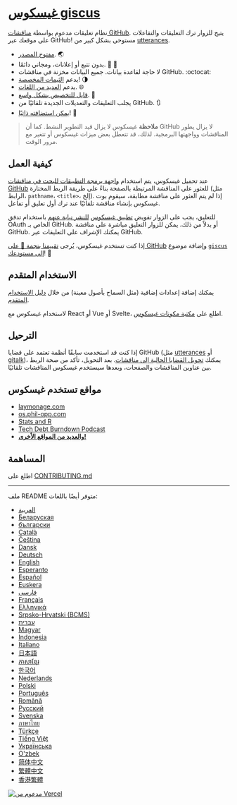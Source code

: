 # [غيسكوس giscus][giscus]

نظام تعليقات مدعوم بواسطة [مناقشات GitHub][discussions]. يتيح للزوار ترك التعليقات والتفاعلات على موقعك عبر GitHub! مستوحى بشكل كبير من [utterances][utterances].

- [مفتوح المصدر][repo]. 🌏
- بدون تتبع أو إعلانات، ومجاني دائمًا. 📡 🚫
- لا حاجة لقاعدة بيانات. جميع البيانات مخزنة في مناقشات GitHub. :octocat:
- يدعم [الثيمات المخصصة][creating-custom-themes]! 🌗
- يدعم [العديد من اللغات][multiple-languages]. 🌐
- [قابل للتخصيص بشكل واسع][advanced-usage]. 🔧
- يجلب التعليقات والتعديلات الجديدة تلقائيًا من GitHub. 🔃
- [يمكن استضافته ذاتيًا][self-hosting]! 🤳

> **ملاحظة**
> غيسكوس لا يزال قيد التطوير النشط. كما أن GitHub لا يزال يطور المناقشات وواجهتها البرمجية. لذلك، قد تتعطل بعض ميزات غيسكوس أو تتغير مع مرور الوقت.

## كيفية العمل

عند تحميل غيسكوس، يتم استخدام [واجهة برمجة التطبيقات للبحث في مناقشات GitHub][search-api] للعثور على المناقشة المرتبطة بالصفحة بناءً على طريقة الربط المختارة (مثل الرابط، `pathname`، `<title>`، إلخ). إذا لم يتم العثور على مناقشة مطابقة، سيقوم بوت غيسكوس بإنشاء مناقشة تلقائيًا عند ترك أول تعليق أو تفاعل.

للتعليق، يجب على الزوار تفويض [تطبيق غيسكوس][giscus-app] [للنشر نيابة عنهم][authorization] باستخدام تدفق OAuth الخاص بـ GitHub. أو بدلاً من ذلك، يمكن للزوار التعليق مباشرة على مناقشة GitHub. يمكنك الإشراف على التعليقات عبر GitHub.

[giscus]: https://giscus.app/ar
[discussions]: https://docs.github.com/en/discussions
[utterances]: https://github.com/utterance/utterances
[repo]: https://github.com/giscus/giscus
[advanced-usage]: https://github.com/giscus/giscus/blob/main/ADVANCED-USAGE.md
[creating-custom-themes]: https://github.com/giscus/giscus/blob/main/ADVANCED-USAGE.md#data-theme
[multiple-languages]: https://github.com/giscus/giscus/blob/main/CONTRIBUTING.md#adding-localizations
[self-hosting]: https://github.com/giscus/giscus/blob/main/SELF-HOSTING.md
[search-api]: https://docs.github.com/en/graphql/guides/using-the-graphql-api-for-discussions#search
[giscus-app]: https://github.com/apps/giscus
[authorization]: https://docs.github.com/en/developers/apps/identifying-and-authorizing-users-for-github-apps

<!-- configuration -->

إذا كنت تستخدم غيسكوس، يُرجى [تقييمنا بنجمة 🌟 على GitHub][repo] وإضافة موضوع [`giscus`][giscus-topic] [إلى مستودعك][topic-howto]! 🎉

## الاستخدام المتقدم

يمكنك إضافة إعدادات إضافية (مثل السماح بأصول معينة) من خلال [دليل الاستخدام المتقدم][advanced-usage].

لاستخدام غيسكوس مع React أو Vue أو Svelte، اطلع على [مكتبة مكونات غيسكوس][giscus-component].

## الترحيل

إذا كنت قد استخدمت سابقًا أنظمة تعتمد على قضايا GitHub (مثل [utterances][utterances] أو [gitalk][gitalk])، يمكنك [تحويل القضايا الحالية إلى مناقشات][convert]. بعد التحويل، تأكد من صحة الربط بين عناوين المناقشات والصفحات، وبعدها سيستخدم غيسكوس المناقشات تلقائيًا.

## مواقع تستخدم غيسكوس

- [laymonage.com][laymonage-website]
- [os.phil-opp.com][os-phil-opp]
- [Stats and R][statsandr]
- [Tech Debt Burndown Podcast][techdebtburndown]
- [**والعديد من المواقع الأخرى!**][giscus-topic]

## المساهمة

اطلع على [CONTRIBUTING.md][contributing]

[giscus-component]: https://github.com/giscus/giscus-component
[repo]: https://github.com/giscus/giscus
[giscus-topic]: https://github.com/topics/giscus
[topic-howto]: https://docs.github.com/en/github/administering-a-repository/classifying-your-repository-with-topics
[advanced-usage]: https://github.com/giscus/giscus/blob/main/ADVANCED-USAGE.md
[utterances]: https://github.com/utterance/utterances
[gitalk]: https://github.com/gitalk/gitalk
[convert]: https://docs.github.com/en/discussions/managing-discussions-for-your-community/moderating-discussions#converting-an-issue-to-a-discussion
[laymonage-website]: https://laymonage.com/posts/giscus
[os-phil-opp]: https://os.phil-opp.com
[statsandr]: https://statsandr.com
[techdebtburndown]: https://techdebtburndown.com
[contributing]: https://github.com/giscus/giscus/blob/main/CONTRIBUTING.md

<!-- end -->

---

ملف README متوفر أيضًا باللغات:

- [&lrm;العربية](README.ar.md)
- [Беларуская](README.be.md)
- [български](README.bg.md)
- [Català](README.ca.md)
- [Čeština](README.cs.md)
- [Dansk](README.da.md)
- [Deutsch](README.de.md)
- [English](README.md)
- [Esperanto](README.eo.md)
- [Español](README.es.md)
- [Euskera](README.eu.md)
- [فارسی](README.fa.md)
- [Français](README.fr.md)
- [Ελληνικά](README.gr.md)
- [Srpsko-Hrvatski (BCMS)](README.hbs.md)
- [עברית](README.he.md)
- [Magyar](README.hu.md)
- [Indonesia](README.id.md)
- [Italiano](README.it.md)
- [日本語](README.ja.md)
- [ភាសាខ្មែរ](README.kh.md)
- [한국어](README.ko.md)
- [Nederlands](README.nl.md)
- [Polski](README.pl.md)
- [Português](README.pt.md)
- [Română](README.ro.md)
- [Русский](README.ru.md)
- [Svenska](README.sv.md)
- [ภาษาไทย](README.th.md)
- [Türkçe](README.tr.md)
- [Tiếng Việt](README.vi.md)
- [Українська](README.uk.md)
- [O'zbek](README.uz.md)
- [简体中文](README.zh-CN.md)
- [繁體中文](README.zh-TW.md)
- [香港繁體](README.zh-HK.md)

[![مدعوم من Vercel](public/powered-by-vercel.svg)][vercel]

[vercel]: https://vercel.com/?utm_source=giscus&utm_campaign=oss
